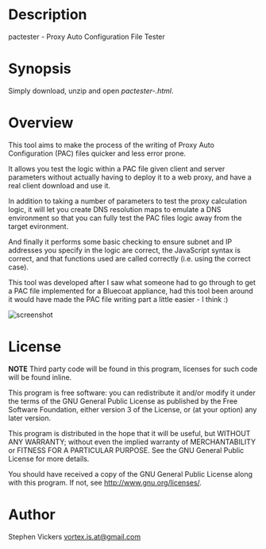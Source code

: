
# Description

pactester - Proxy Auto Configuration File Tester

# Synopsis

Simply download, unzip and open *pactester-<version>.html*.

# Overview

This tool aims to make the process of the writing of Proxy Auto Configuration
(PAC) files quicker and less error prone.

It allows you test the logic within a PAC file given client and server
parameters without actually having to deploy it to a web proxy, and have a
real client download and use it.

In addition to taking a number of parameters to test the proxy calculation
logic, it will let you create DNS resolution maps to emulate a DNS environment
so that you can fully test the PAC files logic away from the target
evironment.

And finally it performs some basic checking to ensure subnet and IP addresses
you specify in the logic are correct, the JavaScript syntax is correct, and
that functions used are called correctly (i.e. using the correct case).

This tool was developed after I saw what someone had to go through to get a
PAC file implemented for a Bluecoat appliance, had this tool been around it
would have made the PAC file writing part a little easier - I think :)

![screenshot](https://bitbucket.org/stephenwvickers/pactester/raw/10eaf05a9105/screenshots/pactester.png)

# License

**NOTE** Third party code will be found in this program, licenses
for such code will be found inline.

This program is free software: you can redistribute it and/or modify
it under the terms of the GNU General Public License as published by
the Free Software Foundation, either version 3 of the License, or
(at your option) any later version.

This program is distributed in the hope that it will be useful,
but WITHOUT ANY WARRANTY; without even the implied warranty of
MERCHANTABILITY or FITNESS FOR A PARTICULAR PURPOSE.  See the
GNU General Public License for more details.

You should have received a copy of the GNU General Public License
along with this program.  If not, see <http://www.gnu.org/licenses/>.

# Author

Stephen Vickers <vortex.is.at@gmail.com>
